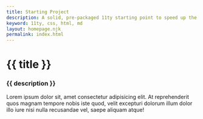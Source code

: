 ```yaml
---
title: Starting Project
description: A solid, pre-packaged 11ty starting point to speed up the creation process
keyword: 11ty, css, html, md
layout: homepage.njk
permalink: index.html
---
```


# {{ title }}

### {{ description }}

Lorem ipsum dolor sit, amet consectetur adipisicing elit. At reprehenderit quos magnam tempore nobis iste quod, velit excepturi dolorum illum dolor illo iure nisi nulla recusandae vel, saepe aliquam atque!
